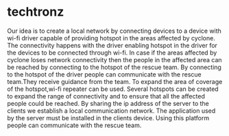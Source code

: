 # techtronz
Our idea is to create a local network by connecting devices to a device with wi-fi driver capable of providing hotspot in the areas affected by cyclone.
The connectivity happens with the driver enabling hotspot in the driver for the devices to be connected through wi-fi.
In case if the areas affected by cyclone loses network connectivity then the people in the affected area can be reached by connecting to the hotspot of the rescue team.
By connecting to the hotspot of the driver people can communicate with the rescue team.They receive guidance from the team.
To expand the area of coverage of the hotspot,wi-fi repeater can be used.
Several hotspots can be created to expand the range of connectivity and to ensure that all the affected people could be reached.
By sharing the ip address of the server to the clients we establish a local communication network.
The application used by the server must be installed in the clients device.
Using this platform people can communicate with the rescue team.
